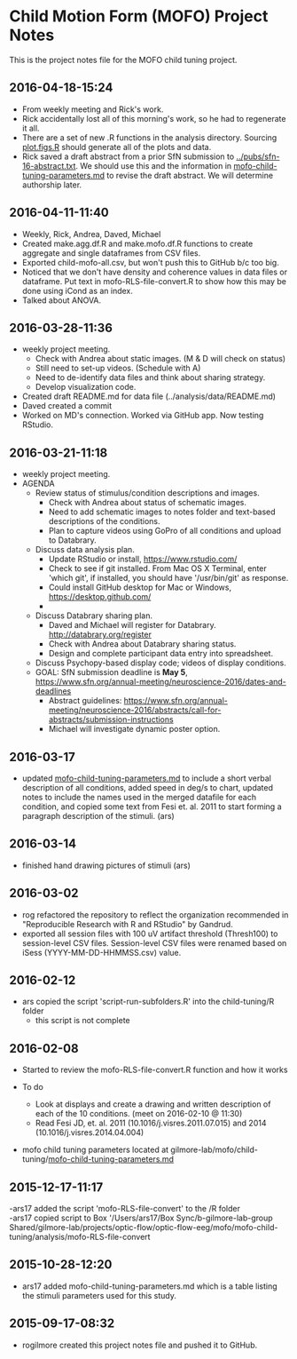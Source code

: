# Child Motion Form (MOFO) Project Notes

This is the project notes file for the MOFO child tuning project.

## 2016-04-18-15:24

- From weekly meeting and Rick's work.
- Rick accidentally lost all of this morning's work, so he had to regenerate it all.
- There are a set of new .R functions in the analysis directory. Sourcing [plot.figs.R](../analysis/plot.figs.R) should generate all of the plots and data.
- Rick saved a draft abstract from a prior SfN submission to [../pubs/sfn-16-abstract.txt](../pubs/sfn-16-abstract.txt). We should use this and the information in [mofo-child-tuning-parameters.md](mofo-child-tuning-parameters.md) to revise the draft abstract. We will determine authorship later.

## 2016-04-11-11:40

- Weekly, Rick, Andrea, Daved, Michael
- Created make.agg.df.R and make.mofo.df.R functions to create aggregate and single dataframes from CSV files.
- Exported child-mofo-all.csv, but won't push this to GitHub b/c too big.
- Noticed that we don't have density and coherence values in data files or dataframe. Put text in mofo-RLS-file-convert.R to show how this may be done using iCond as an index.
- Talked about ANOVA.

## 2016-03-28-11:36

- weekly project meeting.
  - Check with Andrea about static images. (M & D will check on status)
  - Still need to set-up videos. (Schedule with A)
  - Need to de-identify data files and think about sharing strategy.
  - Develop visualization code.
- Created draft README.md for data file (../analysis/data/README.md)
- Daved created a commit 
- Worked on MD's connection. Worked via GitHub app. Now testing RStudio.

## 2016-03-21-11:18

- weekly project meeting.
- AGENDA
  - Review status of stimulus/condition descriptions and images.
      - Check with Andrea about status of schematic images.
      - Need to add schematic images to notes folder and text-based descriptions of the conditions.
      - Plan to capture videos using GoPro of all conditions and upload to Databrary.
  - Discuss data analysis plan.
      - Update RStudio or install, <https://www.rstudio.com/>
      - Check to see if git installed. From Mac OS X Terminal, enter 'which git', if installed, you should have '/usr/bin/git' as response.
      - Could install GitHub desktop for Mac or Windows, <https://desktop.github.com/>
      - 
  - Discuss Databrary sharing plan.
      - Daved and Michael will register for Databrary.
  <http://databrary.org/register>
      - Check with Andrea about Databrary sharing status.
      - Design and complete participant data entry into spreadsheet.
  - Discuss Psychopy-based display code; videos of display conditions.
  - GOAL: SfN submission deadline is **May 5**, <https://www.sfn.org/annual-meeting/neuroscience-2016/dates-and-deadlines>
      - Abstract guidelines: <https://www.sfn.org/annual-meeting/neuroscience-2016/abstracts/call-for-abstracts/submission-instructions>
      - Michael will investigate dynamic poster option.

## 2016-03-17
- updated [mofo-child-tuning-parameters.md](https://github.com/gilmore-lab/mofo/blob/master/child-tuning/mofo-child-tuning-parameters.md) to include a short verbal description of all conditions, added speed in deg/s to chart, updated notes to include the names used in the merged datafile for each condition, and copied some text from Fesi et. al. 2011 to start forming a paragraph description of the stimuli. (ars)

## 2016-03-14
- finished hand drawing pictures of stimuli (ars)

## 2016-03-02

- rog refactored the repository to reflect the organization recommended in "Reproducible Research with R and RStudio" by Gandrud.
- exported all session files with 100 uV artifact threshold (Thresh100) to session-level CSV files. Session-level CSV files were renamed based on iSess (YYYY-MM-DD-HHMMSS.csv) value.

## 2016-02-12
- ars copied the script 'script-run-subfolders.R' into the child-tuning/R folder
  - this script is not complete

## 2016-02-08  

- Started to review the mofo-RLS-file-convert.R function and how it works  

- To do  
  - Look at displays and create a drawing and written description of each of the 10 conditions. (meet on 2016-02-10 @ 11:30)
  - Read Fesi JD, et. al. 2011 (10.1016/j.visres.2011.07.015) and 2014 (10.1016/j.visres.2014.04.004)

- mofo child tuning parameters located at gilmore-lab/mofo/child-tuning/[mofo-child-tuning-parameters.md](https://github.com/gilmore-lab/mofo/blob/master/child-tuning/mofo-child-tuning-parameters.md)


## 2015-12-17-11:17

-ars17 added the script 'mofo-RLS-file-convert' to the /R folder  
-ars17 copied script to Box '/Users/ars17/Box Sync/b-gilmore-lab-group Shared/gilmore-lab/projects/optic-flow/optic-flow-eeg/mofo/mofo-child-tuning/analysis/mofo-RLS-file-convert

## 2015-10-28-12:20

- ars17 added mofo-child-tuning-parameters.md which is a table listing the stimuli parameters used for this study.

## 2015-09-17-08:32

- rogilmore created this project notes file and pushed it to GitHub.

